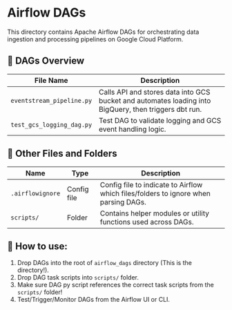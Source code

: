 # Airflow DAGs

This directory contains Apache Airflow DAGs for orchestrating data ingestion and processing pipelines on Google Cloud Platform.

## 📄 DAGs Overview

| File Name                | Description                                                                 |
|-------------------------|-----------------------------------------------------------------------------|
| `eventstream_pipeline.py` | Calls API and stores data into GCS bucket and automates loading into BigQuery, then triggers dbt run. |
| `test_gcs_logging_dag.py` | Test DAG to validate logging and GCS event handling logic.               |

## 📁 Other Files and Folders

| Name             | Type        | Description                                                         |
|------------------|-------------|-----------------------------------------------------------------------------|
| `.airflowignore` | Config file | Config file to indicate to Airflow which files/folders to ignore when parsing DAGs.             |
| `scripts/`       | Folder      | Contains helper modules or utility functions used across DAGs.              |


## 🚀 How to use:

1. Drop DAGs into the root of `airflow_dags` directory (This is the directory!).
2. Drop DAG task scripts into `scripts/` folder.
3. Make sure DAG py script references the correct task scripts from the `scripts/` folder!
4. Test/Trigger/Monitor DAGs from the Airflow UI or CLI.
